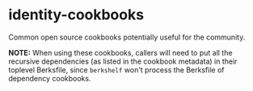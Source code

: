 # identity-cookbooks

Common open source cookbooks potentially useful for the community.

**NOTE:** When using these cookbooks, callers will need to put all the recursive dependencies (as listed in the cookbook metadata) in their toplevel Berksfile, since `berkshelf` won't process the Berksfile of dependency cookbooks.
